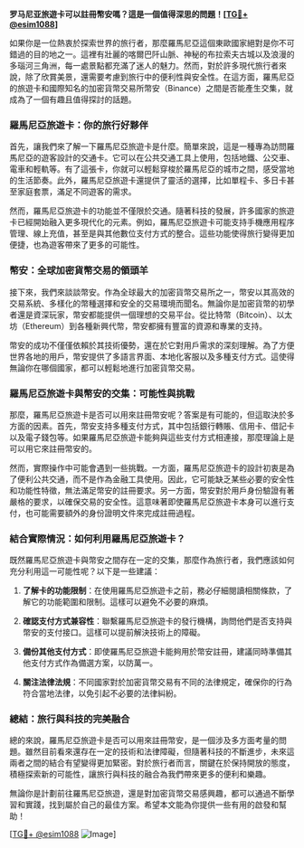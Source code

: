 **罗马尼亚旅遊卡可以註冊幣安嗎？這是一個值得深思的問題！[[TG💪+ @esim1088](https://t.me/s/esim1088)]**

如果你是一位熱衷於探索世界的旅行者，那麼羅馬尼亞這個東歐國家絕對是你不可錯過的目的地之一。這裡有壯麗的喀爾巴阡山脈、神秘的布拉索夫古城以及浪漫的多瑙河三角洲，每一處景點都充滿了迷人的魅力。然而，對於許多現代旅行者來說，除了欣賞美景，還需要考慮到旅行中的便利性與安全性。在這方面，羅馬尼亞的旅遊卡和國際知名的加密貨幣交易所幣安（Binance）之間是否能產生交集，就成為了一個有趣且值得探討的話題。

### 羅馬尼亞旅遊卡：你的旅行好夥伴

首先，讓我們來了解一下羅馬尼亞旅遊卡是什麼。簡單來說，這是一種專為訪問羅馬尼亞的遊客設計的交通卡。它可以在公共交通工具上使用，包括地鐵、公交車、電車和輕軌等。有了這張卡，你就可以輕鬆穿梭於羅馬尼亞的城市之間，感受當地的生活節奏。此外，羅馬尼亞旅遊卡還提供了靈活的選擇，比如單程卡、多日卡甚至家庭套票，滿足不同遊客的需求。

然而，羅馬尼亞旅遊卡的功能並不僅限於交通。隨著科技的發展，許多國家的旅遊卡已經開始融入更多現代化的元素。例如，羅馬尼亞旅遊卡可能支持手機應用程序管理、線上充值，甚至是與其他數位支付方式的整合。這些功能使得旅行變得更加便捷，也為遊客帶來了更多的可能性。

### 幣安：全球加密貨幣交易的領頭羊

接下來，我們來談談幣安。作為全球最大的加密貨幣交易所之一，幣安以其高效的交易系統、多樣化的幣種選擇和安全的交易環境而聞名。無論你是加密貨幣的初學者還是資深玩家，幣安都能提供一個理想的交易平台。從比特幣（Bitcoin）、以太坊（Ethereum）到各種新興代幣，幣安都擁有豐富的資源和專業的支持。

幣安的成功不僅僅依賴於其技術優勢，還在於它對用戶需求的深刻理解。為了方便世界各地的用戶，幣安提供了多語言界面、本地化客服以及多種支付方式。這使得無論你在哪個國家，都可以輕鬆地進行加密貨幣交易。

### 羅馬尼亞旅遊卡與幣安的交集：可能性與挑戰

那麼，羅馬尼亞旅遊卡是否可以用來註冊幣安呢？答案是有可能的，但這取決於多方面的因素。首先，幣安支持多種支付方式，其中包括銀行轉賬、信用卡、借記卡以及電子錢包等。如果羅馬尼亞旅遊卡能夠與這些支付方式相連接，那麼理論上是可以用它來註冊幣安的。

然而，實際操作中可能會遇到一些挑戰。一方面，羅馬尼亞旅遊卡的設計初衷是為了便利公共交通，而不是作為金融工具使用。因此，它可能缺乏某些必要的安全性和功能性特徵，無法滿足幣安的註冊要求。另一方面，幣安對於用戶身份驗證有著嚴格的要求，以確保交易的安全性。這意味著即使羅馬尼亞旅遊卡本身可以進行支付，也可能需要額外的身份證明文件來完成註冊過程。

### 結合實際情況：如何利用羅馬尼亞旅遊卡？

既然羅馬尼亞旅遊卡與幣安之間存在一定的交集，那麼作為旅行者，我們應該如何充分利用這一可能性呢？以下是一些建議：

1. **了解卡的功能限制**：在使用羅馬尼亞旅遊卡之前，務必仔細閱讀相關條款，了解它的功能範圍和限制。這樣可以避免不必要的麻煩。

2. **確認支付方式兼容性**：聯繫羅馬尼亞旅遊卡的發行機構，詢問他們是否支持與幣安的支付接口。這樣可以提前解決技術上的障礙。

3. **備份其他支付方式**：即使羅馬尼亞旅遊卡能夠用於幣安註冊，建議同時準備其他支付方式作為備選方案，以防萬一。

4. **關注法律法規**：不同國家對於加密貨幣交易有不同的法律規定，確保你的行為符合當地法律，以免引起不必要的法律糾紛。

### 總結：旅行與科技的完美融合

總的來說，羅馬尼亞旅遊卡是否可以用來註冊幣安，是一個涉及多方面考量的問題。雖然目前看來還存在一定的技術和法律障礙，但隨著科技的不斷進步，未來這兩者之間的結合有望變得更加緊密。對於旅行者而言，關鍵在於保持開放的態度，積極探索新的可能性，讓旅行與科技的融合為我們帶來更多的便利和樂趣。

無論你是計劃前往羅馬尼亞旅遊，還是對加密貨幣交易感興趣，都可以通過不斷學習和實踐，找到屬於自己的最佳方案。希望本文能為你提供一些有用的啟發和幫助！

[[TG💪+ @esim1088](https://t.me/s/esim1088) ![Image](https://i.postimg.cc/4NQfJmqS/Snipaste-2025-05-13-00-14-12.png)]